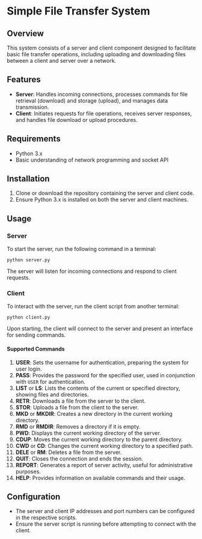 
# Simple File Transfer System

## Overview
This system consists of a server and client component designed to facilitate basic file transfer operations, including uploading and downloading files between a client and server over a network.

## Features
- **Server**: Handles incoming connections, processes commands for file retrieval (download) and storage (upload), and manages data transmission.
- **Client**: Initiates requests for file operations, receives server responses, and handles file download or upload procedures.

## Requirements
- Python 3.x
- Basic understanding of network programming and socket API

## Installation
1. Clone or download the repository containing the server and client code.
2. Ensure Python 3.x is installed on both the server and client machines.

## Usage

### Server
To start the server, run the following command in a terminal:
```
python server.py
```
The server will listen for incoming connections and respond to client requests.

### Client
To interact with the server, run the client script from another terminal:
```
python client.py
```
Upon starting, the client will connect to the server and present an interface for sending commands.

#### Supported Commands

1. **USER**: Sets the username for authentication, preparing the system for user login.
2. **PASS**: Provides the password for the specified user, used in conjunction with `USER` for authentication.
3. **LIST** or **LS**: Lists the contents of the current or specified directory, showing files and directories.
4. **RETR**: Downloads a file from the server to the client.
5. **STOR**: Uploads a file from the client to the server.
6. **MKD** or **MKDIR**: Creates a new directory in the current working directory.
7. **RMD** or **RMDIR**: Removes a directory if it is empty.
8. **PWD**: Displays the current working directory of the server.
9. **CDUP**: Moves the current working directory to the parent directory.
10. **CWD** or **CD**: Changes the current working directory to a specified path.
11. **DELE** or **RM**: Deletes a file from the server.
12. **QUIT**: Closes the connection and ends the session.
13. **REPORT**: Generates a report of server activity, useful for administrative purposes.
14. **HELP**: Provides information on available commands and their usage.


## Configuration
- The server and client IP addresses and port numbers can be configured in the respective scripts.
- Ensure the server script is running before attempting to connect with the client.

